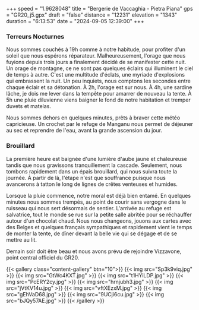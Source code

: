 +++
speed = "1.9628048"
title = "Bergerie de Vaccaghia - Pietra Piana"
gps = "GR20_j5.gpx"
draft = "false"
distance = "12231"
elevation = "1343"
duration = "6:13:53"
date = "2024-09-05 12:39:00"
+++
### Terreurs Nocturnes
Nous sommes couchés à 19h comme à notre habitude, pour profiter d'un soleil que nous espérons réparateur. Malheureusement, l'orage que nous fuyions depuis trois jours a finalement décidé de se manifester cette nuit.
Un orage de montagne, ce ne sont pas quelques éclairs qui illuminent le ciel de temps à autre. C'est une multitude d'éclats, une myriade d'explosions qui embrassent la nuit. Un peu inquiets, nous comptons les secondes entre chaque éclair et sa détonation. À 2h, l'orage est sur nous. À 4h, une sardine lâche, je dois me lever dans la tempête pour amarrer de nouveau la tente. À 5h une pluie diluvienne viens baigner le fond de notre habitation et tremper duvets et matelas. 

Nous sommes dehors en quelques minutes, prêts à braver cette météo capricieuse. Un crochet par le refuge de Manganu nous permet de déjeuner au sec et reprendre de l'eau, avant la grande ascension du jour.

### Brouillard
La première heure est baignée d'une lumière d'aube jaune et chaleureuse tandis que nous gravissons tranquillement la cascade. Seulement, nous tombons rapidement dans un épais brouillard, qui nous suivra toute la journée. À partir de là, l'étape n'est que souffrance puisque nous avancerons à tatton le long de lignes de crêtes venteuses et humides.

Lorsque la pluie commence, notre moral est déjà bien entamé. En quelques minutes nous sommes trempés, au point de courir sans vergogne dans le ruisseau qui nous sert désormais de sentier. L'arrivée au refuge est salvatrice, tout le monde se rue sur la petite salle abritée pour se réchauffer autour d'un chocolat chaud. Nous nous changeons, jouons aux cartes avec des Belges et quelques français sympathiques et rapidement vient le temps de monter la tente, de dîner devant la belle vie qui se dégage et de se mettre au lit. 

Demain soir doit être beau et nous avons prévu de rejoindre Vizzavone, point central officiel du GR20.

{{< gallery class="content-gallery" btn="10">}}
{{< img src="Sp3k9viq.jpg" >}}
{{< img src="GtWc4KXT.jpg" >}}
{{< img src="t1HYiLDP.jpg" >}}
{{< img src="PcERY2cy.jpg" >}}
{{< img src="hrnjubh3.jpg" >}}
{{< img src="jVtKV14u.jpg" >}}
{{< img src="vftXEzxM.jpg" >}}
{{< img src="gEhVaD68.jpg" >}}
{{< img src="9UCji6cu.jpg" >}}
{{< img src="bJQy57AE.jpg" >}}
{{< /gallery >}}

